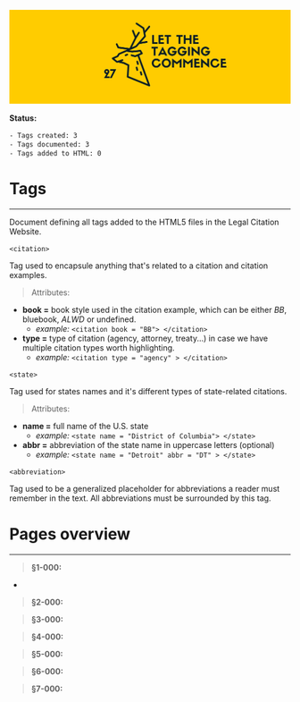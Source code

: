 ![HTML5 TAGS](https://github.com/johncurcio/fluffy-rainbow-colored-unicorn/blob/master/tags.jpg?raw=true)

**Status:**

    - Tags created: 3
    - Tags documented: 3
    - Tags added to HTML: 0

# Tags
---
Document defining all tags added to the HTML5 files in the Legal Citation Website. 
```
<citation>
```

Tag used to encapsule anything that's related to a citation and citation examples. 

> Attributes:
  * **book =** book style used in the citation example, which can be either *BB*, bluebook, *ALWD* or undefined.
    - *example:* ``<citation book = "BB"> </citation>``
  * **type =** type of citation (agency, attorney, treaty...) in case we have multiple citation types worth highlighting.
    - *example:* ``<citation type = "agency" > </citation>``

```
<state>
```

Tag used for states names and it's different types of state-related citations. 
>  Attributes:
  * **name =** full name of the U.S. state
    - *example:* ``<state name = "District of Columbia"> </state>``    
  * **abbr =** abbreviation of the state name in uppercase letters (optional)
    - *example:* ``<state name = "Detroit" abbr = "DT" > </state>``

```
<abbreviation>
```

Tag used to be a generalized placeholder for abbreviations a reader must remember in the text. All abbreviations must be surrounded by this tag.

# Pages overview
---

 >  **§1-000:**
    
* 
    
 >  **§2-000:**
 
 >  **§3-000:**
 
 >  **§4-000:**
 
 >  **§5-000:**
 
 >  **§6-000:**
 
 >  **§7-000:**
